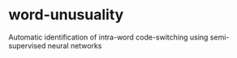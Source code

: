 # word-unusuality
Automatic identification of intra-word code-switching using semi-supervised neural networks
